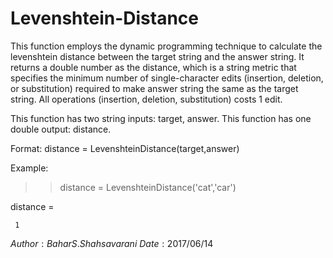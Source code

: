 # Levenshtein-Distance
This function employs the dynamic programming technique to calculate the levenshtein distance between the target string and the answer string. It returns a double number as the distance, which is a string metric that specifies the minimum number of single-character edits (insertion, deletion, or substitution) required to make answer string the same as the target string. All operations (insertion, deletion, substitution) costs 1 edit.

This function has two string inputs:  target, answer. 
This function has one double output: distance.

Format:   distance = LevenshteinDistance(target,answer)

Example:  
>> distance = LevenshteinDistance('cat','car')

distance =

     1
     
$Author: Bahar S. Shahsavarani$    $Date: 2017/06/14$
